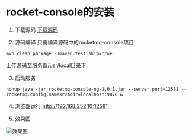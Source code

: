 # rocket-console的安装

1. 下载源码
[下载源码](https://github.com/apache/rocketmq-externals.git "下载源码")

2. 源码编译
只需编译源码中的rocketmq-console项目
```
mvn clean package -Dmaven.test.skip=true
```
上传源码至服务器/usr/local目录下

3.  启动服务
```
nohup java -jar rocketmq-console-ng-1.0.1.jar --server.port=12581 --rocketmq.config.namesrvAddr=localhost:9876 &
```

4. 浏览器运行 http://192.168.252.10:12581

5. 效果图

![效果图](https://gitee.com/morris131/morris-book/raw/master/\Java\rocketmq/image/81d652ad-2882-4515-97ba-4eaad67da048.jpg "")